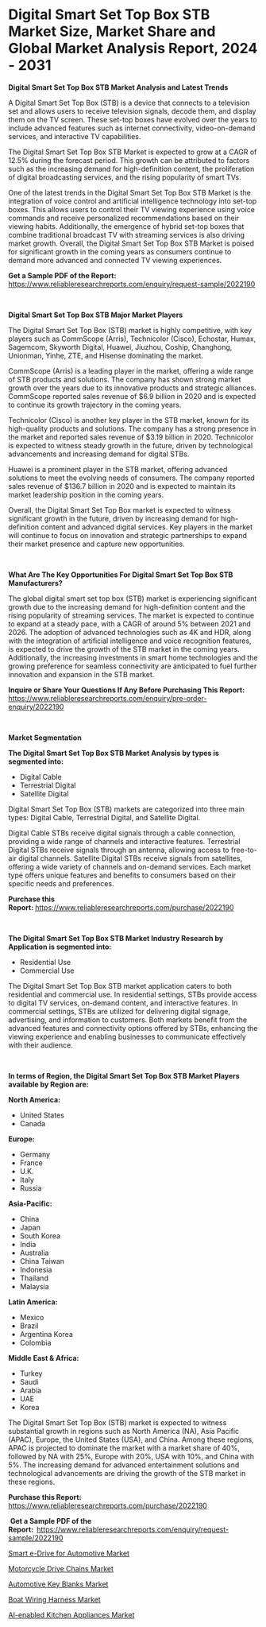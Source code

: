 <p><h1>Digital Smart Set Top Box STB Market Size, Market Share and Global Market Analysis Report, 2024 - 2031</h1></p><p><strong>Digital Smart Set Top Box STB Market Analysis and Latest Trends</strong></p>
<p><p>A Digital Smart Set Top Box (STB) is a device that connects to a television set and allows users to receive television signals, decode them, and display them on the TV screen. These set-top boxes have evolved over the years to include advanced features such as internet connectivity, video-on-demand services, and interactive TV capabilities. </p><p>The Digital Smart Set Top Box STB Market is expected to grow at a CAGR of 12.5% during the forecast period. This growth can be attributed to factors such as the increasing demand for high-definition content, the proliferation of digital broadcasting services, and the rising popularity of smart TVs. </p><p>One of the latest trends in the Digital Smart Set Top Box STB Market is the integration of voice control and artificial intelligence technology into set-top boxes. This allows users to control their TV viewing experience using voice commands and receive personalized recommendations based on their viewing habits. Additionally, the emergence of hybrid set-top boxes that combine traditional broadcast TV with streaming services is also driving market growth. Overall, the Digital Smart Set Top Box STB Market is poised for significant growth in the coming years as consumers continue to demand more advanced and connected TV viewing experiences.</p></p>
<p><strong>Get a Sample PDF of the Report:&nbsp;</strong> <a href="https://www.reliableresearchreports.com/enquiry/request-sample/2022190">https://www.reliableresearchreports.com/enquiry/request-sample/2022190</a></p>
<p>&nbsp;</p>
<p><strong>Digital Smart Set Top Box STB Major Market Players</strong></p>
<p><p>The Digital Smart Set Top Box (STB) market is highly competitive, with key players such as CommScope (Arris), Technicolor (Cisco), Echostar, Humax, Sagemcom, Skyworth Digital, Huawei, Jiuzhou, Coship, Changhong, Unionman, Yinhe, ZTE, and Hisense dominating the market.</p><p>CommScope (Arris) is a leading player in the market, offering a wide range of STB products and solutions. The company has shown strong market growth over the years due to its innovative products and strategic alliances. CommScope reported sales revenue of $6.9 billion in 2020 and is expected to continue its growth trajectory in the coming years.</p><p>Technicolor (Cisco) is another key player in the STB market, known for its high-quality products and solutions. The company has a strong presence in the market and reported sales revenue of $3.19 billion in 2020. Technicolor is expected to witness steady growth in the future, driven by technological advancements and increasing demand for digital STBs.</p><p>Huawei is a prominent player in the STB market, offering advanced solutions to meet the evolving needs of consumers. The company reported sales revenue of $136.7 billion in 2020 and is expected to maintain its market leadership position in the coming years.</p><p>Overall, the Digital Smart Set Top Box market is expected to witness significant growth in the future, driven by increasing demand for high-definition content and advanced digital services. Key players in the market will continue to focus on innovation and strategic partnerships to expand their market presence and capture new opportunities.</p></p>
<p>&nbsp;</p>
<p><strong>What Are The Key Opportunities For Digital Smart Set Top Box STB Manufacturers?</strong></p>
<p><p>The global digital smart set top box (STB) market is experiencing significant growth due to the increasing demand for high-definition content and the rising popularity of streaming services. The market is expected to continue to expand at a steady pace, with a CAGR of around 5% between 2021 and 2026. The adoption of advanced technologies such as 4K and HDR, along with the integration of artificial intelligence and voice recognition features, is expected to drive the growth of the STB market in the coming years. Additionally, the increasing investments in smart home technologies and the growing preference for seamless connectivity are anticipated to fuel further innovation and expansion in the STB market.</p></p>
<p><strong>Inquire or Share Your Questions If Any Before Purchasing This Report:</strong> <a href="https://www.reliableresearchreports.com/enquiry/pre-order-enquiry/2022190">https://www.reliableresearchreports.com/enquiry/pre-order-enquiry/2022190</a></p>
<p>&nbsp;</p>
<p><strong>Market Segmentation</strong></p>
<p><strong>The Digital Smart Set Top Box STB Market Analysis by types is segmented into:</strong></p>
<p><ul><li>Digital Cable</li><li>Terrestrial Digital</li><li>Satellite Digital</li></ul></p>
<p><p>Digital Smart Set Top Box (STB) markets are categorized into three main types: Digital Cable, Terrestrial Digital, and Satellite Digital. </p><p>Digital Cable STBs receive digital signals through a cable connection, providing a wide range of channels and interactive features. Terrestrial Digital STBs receive signals through an antenna, allowing access to free-to-air digital channels. Satellite Digital STBs receive signals from satellites, offering a wide variety of channels and on-demand services. Each market type offers unique features and benefits to consumers based on their specific needs and preferences.</p></p>
<p><strong>Purchase this Report:&nbsp;</strong><a href="https://www.reliableresearchreports.com/purchase/2022190">https://www.reliableresearchreports.com/purchase/2022190</a></p>
<p>&nbsp;</p>
<p><strong>The Digital Smart Set Top Box STB Market Industry Research by Application is segmented into:</strong></p>
<p><ul><li>Residential Use</li><li>Commercial Use</li></ul></p>
<p><p>The Digital Smart Set Top Box STB market application caters to both residential and commercial use. In residential settings, STBs provide access to digital TV services, on-demand content, and interactive features. In commercial settings, STBs are utilized for delivering digital signage, advertising, and information to customers. Both markets benefit from the advanced features and connectivity options offered by STBs, enhancing the viewing experience and enabling businesses to communicate effectively with their audience.</p></p>
<p>&nbsp;</p>
<p><strong>In terms of Region, the Digital Smart Set Top Box STB Market Players available by Region are:</strong></p>
<p>
    <p> <strong> North America: </strong>
        <ul>
            <li>United States</li>
            <li>Canada</li>
        </ul>
        </p> 
    <p> <strong> Europe: </strong>
        <ul>
            <li>Germany</li>
            <li>France</li>
            <li>U.K.</li>
            <li>Italy</li>
            <li>Russia</li>
        </ul>
        </p> 
    <p> <strong> Asia-Pacific: </strong>
        <ul>
            <li>China</li>
            <li>Japan</li>
            <li>South Korea</li>
            <li>India</li>
            <li>Australia</li>
            <li>China Taiwan</li>
            <li>Indonesia</li>
            <li>Thailand</li>
            <li>Malaysia</li>
        </ul>
        </p> 
    <p> <strong> Latin America: </strong>
        <ul>
            <li>Mexico</li>
            <li>Brazil</li>
            <li>Argentina Korea</li>
            <li>Colombia</li>
        </ul>
        </p> 
    <p> <strong> Middle East & Africa: </strong>
        <ul>
            <li>Turkey</li>
            <li>Saudi</li>
            <li>Arabia</li>
            <li>UAE</li>
            <li>Korea</li>
        </ul>
    </p>
    </p>
<p><p>The Digital Smart Set Top Box (STB) market is expected to witness substantial growth in regions such as North America (NA), Asia Pacific (APAC), Europe, the United States (USA), and China. Among these regions, APAC is projected to dominate the market with a market share of 40%, followed by NA with 25%, Europe with 20%, USA with 10%, and China with 5%. The increasing demand for advanced entertainment solutions and technological advancements are driving the growth of the STB market in these regions.</p></p>
<p><strong>Purchase this Report: </strong><a href="https://www.reliableresearchreports.com/purchase/2022190">https://www.reliableresearchreports.com/purchase/2022190</a></p>
<p>&nbsp;<strong>Get a Sample PDF of the Report:&nbsp;&nbsp;</strong><a href="https://www.reliableresearchreports.com/enquiry/request-sample/2022190">https://www.reliableresearchreports.com/enquiry/request-sample/2022190</a></p>
<p><strong></strong></p>
<p><p><a href="https://view.publitas.com/reportprime-1/smart-e-drive-for-automotive-market-size-focuses-on-market-dynamics-in-depth-analysis-and-future-projections-of-its-market-forecasted-for-period-from-2024-to-2031/">Smart e-Drive for Automotive Market</a></p><p><a href="https://skillful-vermicelli-b89.notion.site/Motorcycle-Drive-Chains-Market-Size-Focuses-on-Market-Dynamics-In-Depth-Analysis-and-Future-Project-57574b9c26024699b3af835d9bc39e70">Motorcycle Drive Chains Market</a></p><p><a href="https://simplistic-meeting-7ee.notion.site/Automotive-Key-Blanks-Market-Growth-Market-Trends-COVID-19-Impact-and-Forecasts-for-period-from-2-1c6e7d22f9ae4c97a435b654fc6b0d8b">Automotive Key Blanks Market</a></p><p><a href="https://eight-handstand-8fb.notion.site/Boat-Wiring-Harness-Market-Challenges-Opportunities-and-Growth-Drivers-and-Major-Market-Players-f-87b103b8e1ab4539990396b0f2b56ca0">Boat Wiring Harness Market</a></p><p><a href="https://view.publitas.com/reportprime-1/ai-enabled-kitchen-appliances-market-provides-a-comprehensive-analysis-including-a-macro-overview-of-the-market-as-well-as-micro-details-such-as-market-size-and-competitive-landscape/">AI-enabled Kitchen Appliances Market</a></p></p>